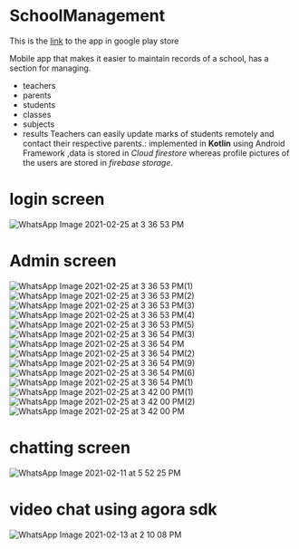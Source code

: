 # SchoolManagement
This is the [link](https://play.google.com/store/apps/details?id=com.justice.schoolmanagement) to the app in google play store

Mobile app that makes it easier to maintain records of a school, has a section for managing.
  * teachers
 * parents
 * students
* classes
* subjects 
* results
Teachers can easily update marks of students remotely and contact their respective parents.: implemented in **Kotlin** using Android Framework ,data is stored in *Cloud firestore* whereas profile pictures of the users are stored in *firebase storage*. 

# login screen
![WhatsApp Image 2021-02-25 at 3 36 53 PM](https://user-images.githubusercontent.com/63531125/109155096-36922a00-7780-11eb-9791-250a48f690b0.jpeg)

# Admin screen
![WhatsApp Image 2021-02-25 at 3 36 53 PM(1)](https://user-images.githubusercontent.com/63531125/109155106-38f48400-7780-11eb-88c9-5f3cd102bcae.jpeg)
![WhatsApp Image 2021-02-25 at 3 36 53 PM(2)](https://user-images.githubusercontent.com/63531125/109155161-4d388100-7780-11eb-83f9-e9794afed2e0.jpeg)
![WhatsApp Image 2021-02-25 at 3 36 53 PM(3)](https://user-images.githubusercontent.com/63531125/109155167-4f024480-7780-11eb-926d-20f9d6ade69d.jpeg)
![WhatsApp Image 2021-02-25 at 3 36 53 PM(4)](https://user-images.githubusercontent.com/63531125/109155236-617c7e00-7780-11eb-9358-4d5c825188a8.jpeg)
![WhatsApp Image 2021-02-25 at 3 36 53 PM(5)](https://user-images.githubusercontent.com/63531125/109155239-63464180-7780-11eb-9a70-ec2f15bc8589.jpeg)
![WhatsApp Image 2021-02-25 at 3 36 54 PM(3)](https://user-images.githubusercontent.com/63531125/109155264-69d4b900-7780-11eb-8c90-97fa45593818.jpeg)
![WhatsApp Image 2021-02-25 at 3 36 54 PM](https://user-images.githubusercontent.com/63531125/109155309-748f4e00-7780-11eb-83aa-6caeb2a59a30.jpeg)
![WhatsApp Image 2021-02-25 at 3 36 54 PM(2)](https://user-images.githubusercontent.com/63531125/109155336-7c4ef280-7780-11eb-8f79-1063489a1e8a.jpeg)
![WhatsApp Image 2021-02-25 at 3 36 54 PM(9)](https://user-images.githubusercontent.com/63531125/109155367-84a72d80-7780-11eb-9d2a-624617342bc2.jpeg)
![WhatsApp Image 2021-02-25 at 3 36 54 PM(6)](https://user-images.githubusercontent.com/63531125/109155385-896be180-7780-11eb-9327-131d3b57b0c3.jpeg)
![WhatsApp Image 2021-02-25 at 3 36 54 PM(1)](https://user-images.githubusercontent.com/63531125/109155414-9092ef80-7780-11eb-9db7-2171693c2a14.jpeg)
![WhatsApp Image 2021-02-25 at 3 42 00 PM(1)](https://user-images.githubusercontent.com/63531125/109155443-98eb2a80-7780-11eb-8746-4bff3e34b1a6.jpeg)
![WhatsApp Image 2021-02-25 at 3 42 00 PM(2)](https://user-images.githubusercontent.com/63531125/109155446-9a1c5780-7780-11eb-95af-1f7716a21d1e.jpeg)
![WhatsApp Image 2021-02-25 at 3 42 00 PM](https://user-images.githubusercontent.com/63531125/109155448-9b4d8480-7780-11eb-90ab-ab2251d2dd83.jpeg)

# chatting screen 
![WhatsApp Image 2021-02-11 at 5 52 25 PM](https://user-images.githubusercontent.com/63531125/109155611-d5b72180-7780-11eb-9e5b-6b22ffad1ad3.jpeg)

# video chat using agora sdk 
![WhatsApp Image 2021-02-13 at 2 10 08 PM](https://user-images.githubusercontent.com/63531125/109155621-d6e84e80-7780-11eb-8a16-f8acd8b3cec0.jpeg)

